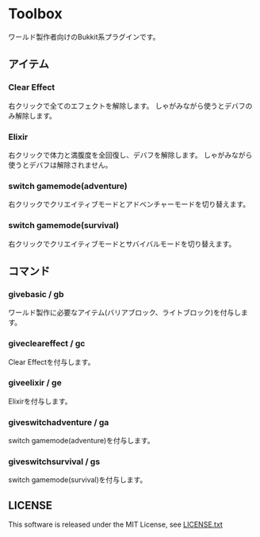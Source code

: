 # Toolbox

ワールド製作者向けのBukkit系プラグインです。

## アイテム

### Clear Effect

右クリックで全てのエフェクトを解除します。
しゃがみながら使うとデバフのみ解除します。

### Elixir

右クリックで体力と満腹度を全回復し、デバフを解除します。
しゃがみながら使うとデバフは解除されません。

### switch gamemode(adventure)

右クリックでクリエイティブモードとアドベンチャーモードを切り替えます。

### switch gamemode(survival)

右クリックでクリエイティブモードとサバイバルモードを切り替えます。

## コマンド

### givebasic / gb

ワールド製作に必要なアイテム(バリアブロック、ライトブロック)を付与します。

### givecleareffect / gc

Clear Effectを付与します。

### giveelixir / ge

Elixirを付与します。

### giveswitchadventure / ga

switch gamemode(adventure)を付与します。

### giveswitchsurvival / gs

switch gamemode(survival)を付与します。

## LICENSE

This software is released under the MIT License, see [LICENSE.txt](./LICENSE.txt)
